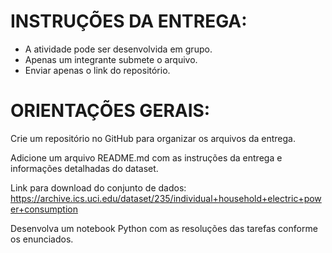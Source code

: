 # INSTRUÇÕES DA ENTREGA:
- A atividade pode ser desenvolvida em grupo.
- Apenas um integrante submete o arquivo.
- Enviar apenas o link do repositório.

# ORIENTAÇÕES GERAIS:
Crie um repositório no GitHub para organizar os arquivos da entrega.

Adicione um arquivo README.md com as instruções da entrega e informações detalhadas do dataset.

Link para download do conjunto de dados:
https://archive.ics.uci.edu/dataset/235/individual+household+electric+power+consumption

Desenvolva um notebook Python com as resoluções das tarefas conforme os enunciados.
